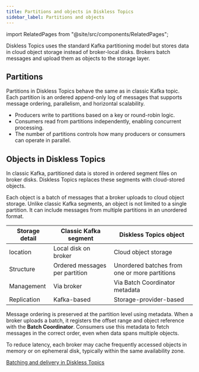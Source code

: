 ```yaml
---
title: Partitions and objects in Diskless Topics
sidebar_label: Partitions and objects
---
```

import RelatedPages from "@site/src/components/RelatedPages";

Diskless Topics uses the standard Kafka partitioning model but stores data in cloud object storage instead of broker-local disks.
Brokers batch messages and upload them as objects to the storage layer.

## Partitions

Partitions in Diskless Topics behave the same as in classic Kafka topic. Each partition is an
ordered append-only log of messages that supports message ordering, parallelism, and
horizontal scalability.

- Producers write to partitions based on a key or round-robin logic.
- Consumers read from partitions independently, enabling concurrent processing.
- The number of partitions controls how many producers or consumers can operate in
  parallel.

## Objects in Diskless Topics

In classic Kafka, partitioned data is stored in ordered segment files on broker disks.
Diskless Topics replaces these segments with cloud-stored objects.

Each object is a batch of messages that a broker uploads to cloud object storage. Unlike
classic Kafka segments, an object is not limited to a single partition. It can include
messages from multiple partitions in an unordered format.

| Storage detail     | Classic Kafka segment            | Diskless Topics object                     |
|--------------------|----------------------------------|-------------------------------------------------|
| location           | Local disk on broker             | Cloud object storage                            |
| Structure          | Ordered messages per partition   | Unordered batches from one or more partitions   |
| Management         | Via broker                       | Via Batch Coordinator metadata          |
| Replication        | Kafka-based                      |  Storage-provider-based                  |

Message ordering is preserved at the partition level using metadata. When a broker
uploads a batch, it registers the offset range and object reference with
the **Batch Coordinator**. Consumers use this metadata to fetch messages in the
correct order, even when data spans multiple objects.

To reduce latency, each broker may cache frequently accessed objects in memory or on
ephemeral disk, typically within the same availability zone.

<RelatedPages/>

[Batching and delivery in Diskless Topics](/docs/products/kafka/diskless/concepts/batching-and-delivery)
